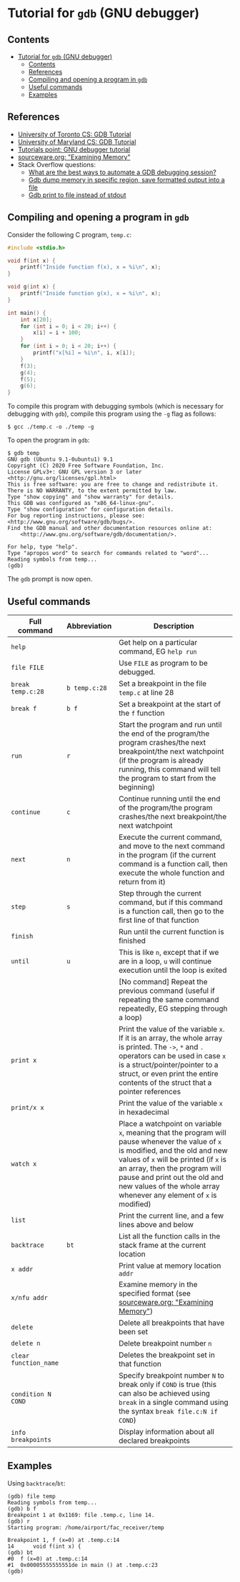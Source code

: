 # Tutorial for `gdb` (GNU debugger)

## Contents

- [Tutorial for `gdb` (GNU debugger)](#tutorial-for-gdb-gnu-debugger)
  - [Contents](#contents)
  - [References](#references)
  - [Compiling and opening a program in `gdb`](#compiling-and-opening-a-program-in-gdb)
  - [Useful commands](#useful-commands)
  - [Examples](#examples)

## References

-   [University of Toronto CS: GDB Tutorial](http://www.cs.toronto.edu/~krueger/csc209h/tut/gdb_tutorial.html)
-   [University of Maryland CS: GDB Tutorial](https://www.cs.umd.edu/~srhuang/teaching/cmsc212/gdb-tutorial-handout.pdf)
-   [Tutorials point: GNU debugger tutorial](https://www.tutorialspoint.com/gnu_debugger/gnu_debugger_tutorial.pdf)
-   [sourceware.org: "Examining Memory"](https://sourceware.org/gdb/current/onlinedocs/gdb/Memory.html)
-   Stack Overflow questions:
    -   [What are the best ways to automate a GDB debugging session?](https://stackoverflow.com/questions/10748501/what-are-the-best-ways-to-automate-a-gdb-debugging-session)
    -   [Gdb dump memory in specific region, save formatted output into a file](https://stackoverflow.com/questions/16095948/gdb-dump-memory-in-specific-region-save-formatted-output-into-a-file)
    -   [Gdb print to file instead of stdout](https://stackoverflow.com/questions/5941158/gdb-print-to-file-instead-of-stdout)

## Compiling and opening a program in `gdb`

Consider the following C program, `temp.c`:

```c
#include <stdio.h>

void f(int x) {
    printf("Inside function f(x), x = %i\n", x);
}

void g(int x) {
    printf("Inside function g(x), x = %i\n", x);
}

int main() {
    int x[20];
    for (int i = 0; i < 20; i++) {
        x[i] = i + 100;
    }
    for (int i = 0; i < 20; i++) {
        printf("x[%i] = %i\n", i, x[i]);
    }
    f(3);
    g(4);
    f(5);
    g(6);
}

```

To compile this program with debugging symbols (which is necessary for debugging with `gdb`), compile this program using the `-g` flag as follows:

```
$ gcc ./temp.c -o ./temp -g
```

To open the program in `gdb`:

```
$ gdb temp
GNU gdb (Ubuntu 9.1-0ubuntu1) 9.1
Copyright (C) 2020 Free Software Foundation, Inc.
License GPLv3+: GNU GPL version 3 or later <http://gnu.org/licenses/gpl.html>
This is free software: you are free to change and redistribute it.
There is NO WARRANTY, to the extent permitted by law.
Type "show copying" and "show warranty" for details.
This GDB was configured as "x86_64-linux-gnu".
Type "show configuration" for configuration details.
For bug reporting instructions, please see:
<http://www.gnu.org/software/gdb/bugs/>.
Find the GDB manual and other documentation resources online at:
    <http://www.gnu.org/software/gdb/documentation/>.

For help, type "help".
Type "apropos word" to search for commands related to "word"...
Reading symbols from temp...
(gdb)
```

The `gdb` prompt is now open.

## Useful commands

Full command | Abbreviation | Description
--- | --- | ---
`help` | | Get help on a particular command, EG `help run`
`file FILE` | | Use `FILE` as program to be debugged.
`break temp.c:28` | `b temp.c:28` | Set a breakpoint in the file `temp.c` at line 28
`break f` | `b f` | Set a breakpoint at the start of the `f` function
`run` | `r` | Start the program and run until the end of the program/the program crashes/the next breakpoint/the next watchpoint (if the program is already running, this command will tell the program to start from the beginning)
`continue` | `c` | Continue running until the end of the program/the program crashes/the next breakpoint/the next watchpoint
`next` | `n` | Execute the current command, and move to the next command in the program (if the current command is a function call, then execute the whole function and return from it)
`step` | `s` | Step through the current command, but if this command is a function call, then go to the first line of that function
`finish` | | Run until the current function is finished
`until` | `u` | This is like `n`, except that if we are in a loop, `u` will continue execution until the loop is exited
| | | [No command] Repeat the previous command (useful if repeating the same command repeatedly, EG stepping through a loop)
`print x` | | Print the value of the variable `x`. If it is an array, the whole array is printed. The `->`, `*` and `.` operators can be used in case `x` is a struct/pointer/pointer to a struct, or even print the entire contents of the struct that a pointer references
`print/x x` | | Print the value of the variable `x` in hexadecimal
`watch x` | | Place a watchpoint on variable `x`, meaning that the program will pause whenever the value of `x` is modified, and the old and new values of `x` will be printed (if `x` is an array, then the program will pause and print out the old and new values of the whole array whenever any element of `x` is modified)
`list` | | Print the current line, and a few lines above and below
`backtrace` | `bt` | List all the function calls in the stack frame at the current location
`x addr` | | Print value at memory location `addr`
`x/nfu addr` | | Examine memory in the specified format (see [sourceware.org: "Examining Memory"](https://sourceware.org/gdb/current/onlinedocs/gdb/Memory.html))
`delete` | | Delete all breakpoints that have been set
`delete n` | | Delete breakpoint number `n`
`clear function_name` | | Deletes the breakpoint set in that function
`condition N COND` | | Specify breakpoint number `N` to break only if `COND` is true (this can also be achieved using `break` in a single command using the syntax `break file.c:N if COND`)
`info breakpoints` | | Display information about all declared breakpoints

## Examples

Using `backtrace`/`bt`:

```
(gdb) file temp
Reading symbols from temp...
(gdb) b f
Breakpoint 1 at 0x1169: file .temp.c, line 14.
(gdb) r
Starting program: /home/airport/fac_receiver/temp 

Breakpoint 1, f (x=0) at .temp.c:14
14      void f(int x) {
(gdb) bt
#0  f (x=0) at .temp.c:14
#1  0x00005555555551de in main () at .temp.c:23
(gdb) 
```
